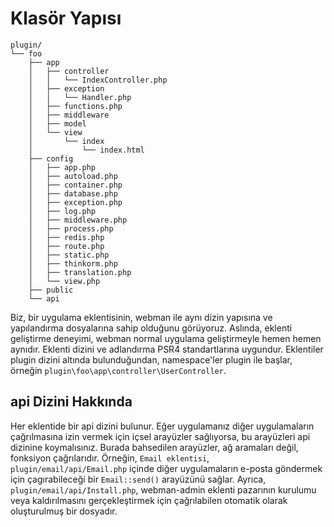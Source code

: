 # Klasör Yapısı

```
plugin/
└── foo
    ├── app
    │   ├── controller
    │   │   └── IndexController.php
    │   ├── exception
    │   │   └── Handler.php
    │   ├── functions.php
    │   ├── middleware
    │   ├── model
    │   └── view
    │       └── index
    │           └── index.html
    ├── config
    │   ├── app.php
    │   ├── autoload.php
    │   ├── container.php
    │   ├── database.php
    │   ├── exception.php
    │   ├── log.php
    │   ├── middleware.php
    │   ├── process.php
    │   ├── redis.php
    │   ├── route.php
    │   ├── static.php
    │   ├── thinkorm.php
    │   ├── translation.php
    │   └── view.php
    ├── public
    └── api
```

Biz, bir uygulama eklentisinin, webman ile aynı dizin yapısına ve yapılandırma dosyalarına sahip olduğunu görüyoruz. Aslında, eklenti geliştirme deneyimi, webman normal uygulama geliştirmeyle hemen hemen aynıdır.
Eklenti dizini ve adlandırma PSR4 standartlarına uygundur. Eklentiler plugin dizini altında bulunduğundan, namespace'ler plugin ile başlar, örneğin `plugin\foo\app\controller\UserController`.

## api Dizini Hakkında
Her eklentide bir api dizini bulunur. Eğer uygulamanız diğer uygulamaların çağrılmasına izin vermek için içsel arayüzler sağlıyorsa, bu arayüzleri api dizinine koymalısınız.
Burada bahsedilen arayüzler, ağ aramaları değil, fonksiyon çağrılarıdır.
Örneğin, `Email eklentisi`, `plugin/email/api/Email.php` içinde diğer uygulamaların e-posta göndermek için çagırabileceği bir `Email::send()` arayüzünü sağlar.
Ayrıca, `plugin/email/api/Install.php`, webman-admin eklenti pazarının kurulumu veya kaldırılmasını gerçekleştirmek için çağrılabilen otomatik olarak oluşturulmuş bir dosyadır.
